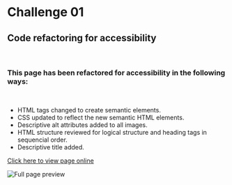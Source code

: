 # Challenge 01
## Code refactoring for accessibility   
  
  <br>

### This page has been refactored for accessibility in the following ways:

<br>
  
- HTML tags changed to create semantic elements.   
- CSS updated to reflect the new semantic HTML elements.   
- Descriptive alt attributes added to all images.  
- HTML structure reviewed for logical structure and heading tags in sequencial order.  
- Descriptive title added.  
  
    

[Click here to view page online](https://sewprano.github.io/01ch-accessibility-code-refactor/)  
  


![Full page preview](assets/images/sewprano.github.io_01ch-accessibility-code-refactor_.png) 
